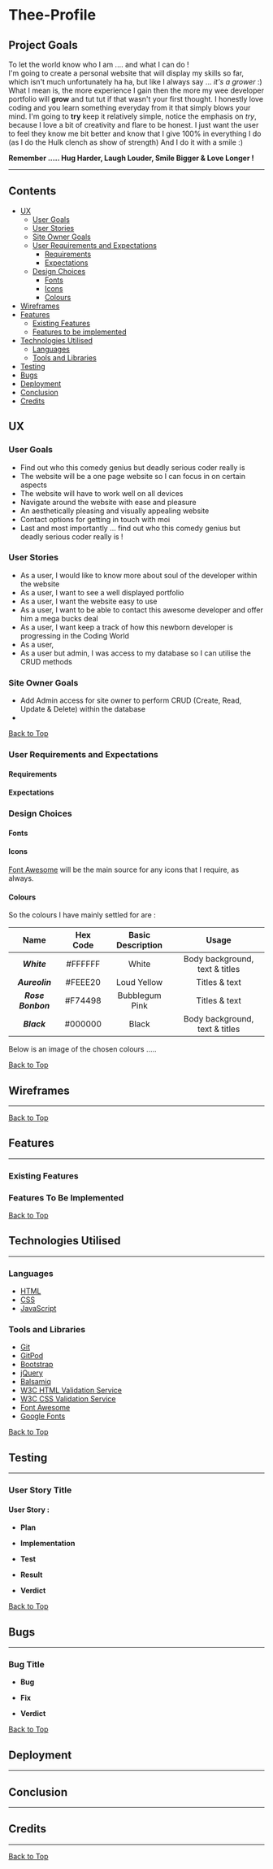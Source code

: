 # **Thee-Profile**
 

 

## **Project Goals**

To let the world know who I am .... and what I can do !  
I'm going to create a personal website that will display my skills so far, which isn't much unfortunately ha ha, but like I always say ... *it's a grower* :)
What I mean is, the more experience I gain then the more my wee developer portfolio will **grow** and tut tut if that wasn't your first thought. 
I honestly love coding and you learn something everyday from it that simply blows your mind. 
I'm going to **try** keep it relatively simple, notice the emphasis on *try*, because I love a bit of creativity and flare to be honest.
I just want the user to feel they know me bit better and know that I give 100% in everything I do (as I do the Hulk clench as show of strength)
And I do it with a smile :)

**Remember ..... Hug Harder, Laugh Louder, Smile Bigger & Love Longer !** 

--- 


## Contents
- [UX](#ux)
  * [User Goals](#user-goals)
  * [User Stories](#user-stories)
  * [Site Owner Goals](#site-owner-goals)
  * [User Requirements and Expectations](#user-requirements-and-expectations)
    + [Requirements](#requirements)
    + [Expectations](#expectations)
  * [Design Choices](#design-choices)
    + [Fonts](#fonts)
    + [Icons](#icons)
    + [Colours](#colours)
- [Wireframes](#wireframes)
- [Features](#features)
  * [Existing Features](#existing-features)
  * [Features to be implemented](#features-to-be-implemented)
- [Technologies Utilised](#technologies-utilised)
  * [Languages](#languages)
  * [Tools and Libraries](#tools-and-libraries)
- [Testing](#testing)
- [Bugs](#bugs)
- [Deployment](#deployment)
- [Conclusion](#conclusion)
- [Credits](#credits)


## **UX**

### **User Goals**

* Find out who this comedy genius but deadly serious coder really is
* The website will be a one page website so I can focus in on certain aspects
* The website will have to work well on all devices
* Navigate around the website with ease and pleasure
* An aesthetically pleasing and visually appealing website
* Contact options for getting in touch with moi
* Last and most importantly ... find out who this comedy genius but deadly serious coder really is !


### **User Stories**

* As a user, I would like to know more about soul of the developer within the website
* As a user, I want to see a well displayed portfolio 
* As a user, I want the website easy to use
* As a user, I want to be able to contact this awesome developer and offer him a mega bucks deal 
* As a user, I want keep a track of how this newborn developer is progressing in the Coding World
* As a user, 
* As a user but admin, I was access to my database so I can utilise the CRUD methods



### **Site Owner Goals**

* Add Admin access for site owner to perform CRUD (Create, Read, Update & Delete) within the database
* 

[Back to Top](#contents)

### **User Requirements and Expectations**

#### Requirements 



#### Expectations



### **Design Choices**


#### Fonts


#### Icons

[Font Awesome](https://fontawesome.com/) will be the main source for any icons that I require, as always. 


#### Colours


So the colours I have mainly settled for are :

|Name                  |Hex Code   |Basic Description  |Usage                           |
|:--------------------:|:---------:|:-----------------:|:------------------------------:|
|***White***           |#FFFFFF    |White              |Body background, text & titles  |
|***Aureolin***        |#FEEE20    |Loud Yellow        |Titles & text                   |
|***Rose Bonbon***     |#F74498    |Bubblegum Pink     |Titles & text                   |
|***Black***           |#000000    |Black              |Body background, text & titles  |

Below is an image of the chosen colours .....



[Back to Top](#contents)

## **Wireframes**
---



[Back to Top](#contents)


## **Features**
---

### **Existing Features**



### **Features To Be Implemented**



[Back to Top](#contents)

## **Technologies Utilised**
---

### **Languages**

- [HTML](https://en.wikipedia.org/wiki/HTML)
- [CSS](https://en.wikipedia.org/wiki/CSS) 
- [JavaScript](https://en.wikipedia.org/wiki/JavaScript) 

### **Tools and Libraries**

- [Git](https://en.wikipedia.org/wiki/Git) 
- [GitPod](https://www.gitpod.io/)
- [Bootstrap](https://en.wikipedia.org/wiki/Bootstrap_(front-end_framework))
- [jQuery](https://jquery.com/)
- [Balsamiq](https://balsamiq.com/)
- [W3C HTML Validation Service](https://validator.w3.org/)
- [W3C CSS Validation Service](https://jigsaw.w3.org/css-validator/)
- [Font Awesome](https://fontawesome.com/)
- [Google Fonts](https://fonts.google.com/)

[Back to Top](#contents)

## **Testing**
---


### **User Story Title**

#### User Story : 

* **Plan**  


* **Implementation**  


* **Test**  


* **Result**  


* **Verdict**  





[Back to Top](#contents)

## **Bugs**
---

### **Bug Title**

* **Bug**


* **Fix**


* **Verdict** 


[Back to Top](#contents)

## **Deployment**
---


## **Conclusion**
---


## **Credits**
---


[Back to Top](#contents)
